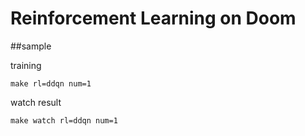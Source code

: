 # Reinforcement Learning on Doom
##sample

training
```
make rl=ddqn num=1
```
watch result
```
make watch rl=ddqn num=1
```
